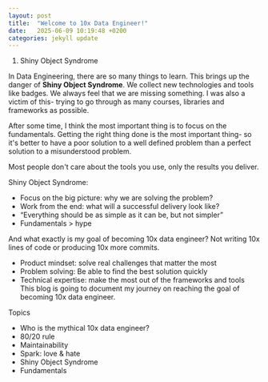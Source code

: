 ```yaml
---
layout: post
title:  "Welcome to 10x Data Engineer!"
date:   2025-06-09 10:19:48 +0200
categories: jekyll update
---
```


1. Shiny Object Syndrome

In Data Engineering, there are so many things to learn. This brings up the danger of **Shiny Object Syndrome**.
We collect new technologies and tools like badges. We always feel that we are missing something.
I was also a victim of this- trying to go through as many courses, libraries and frameworks as possible.


After some time, I think the most important thing is to focus on the fundamentals.
Getting the right thing done is the most important thing- so it's better to have a poor solution to a well defined problem than a perfect solution to a misunderstood problem.

Most people don't care about the tools you use, only the results you deliver.

Shiny Object Syndrome:
- Focus on the big picture: why we are solving the problem?
- Work from the end: what will a successful delivery look like?
- “Everything should be as simple as it can be, but not simpler”
- Fundamentals > hype




And what exactly is my goal of becoming 10x data engineer?
Not writing 10x lines of code or producing 10x more commits.

- Product mindset: solve real challenges that matter the most
- Problem solving: Be able to find the best solution quickly
- Technical expertise: make the most out of the frameworks and tools
This blog is going to document my journey on reaching the goal of becoming 10x data engineer.


Topics
- Who is the mythical 10x data engineer?
- 80/20 rule
- Maintainability
- Spark: love & hate
- Shiny Object Syndrome
- Fundamentals
